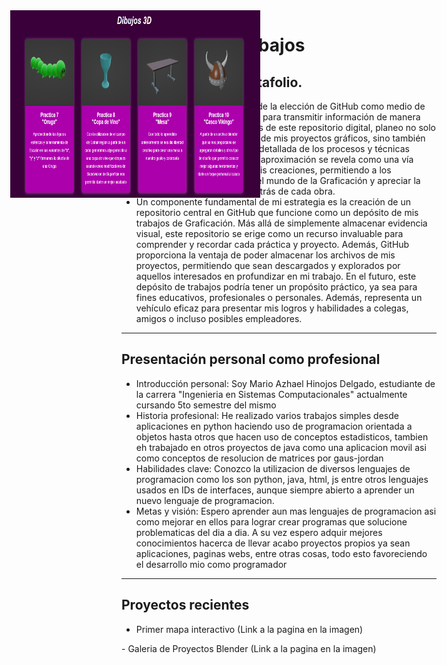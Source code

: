 Portafolio de trabajos 
======================
Introducción a su portafolio.
---------------------
- La razón fundamental detrás de la elección de GitHub como medio de presentación es su capacidad para transmitir información de manera efectiva y envolvente. A través de este repositorio digital, planeo no solo mostrar los resultados finales de mis proyectos gráficos, sino también proporcionar una explicación detallada de los procesos y técnicas utilizados para lograrlos. Esta aproximación se revela como una vía excepcional para dar vida a mis creaciones, permitiendo a los espectadores sumergirse en el mundo de la Graficación y apreciar la dedicación y la creatividad detrás de cada obra.
- Un componente fundamental de mi estrategia es la creación de un repositorio central en GitHub que funcione como un depósito de mis trabajos de Graficación. Más allá de simplemente almacenar evidencia visual, este repositorio se erige como un recurso invaluable para comprender y recordar cada práctica y proyecto. Además, GitHub proporciona la ventaja de poder almacenar los archivos de mis proyectos, permitiendo que sean descargados y explorados por aquellos interesados en profundizar en mi trabajo. En el futuro, este depósito de trabajos podría tener un propósito práctico, ya sea para fines educativos, profesionales o personales. Además, representa un vehículo eficaz para presentar mis logros y habilidades a colegas, amigos o incluso posibles empleadores.
----------------------------
Presentación personal como profesional
-----------------------------
- Introducción personal: Soy Mario Azhael Hinojos Delgado, estudiante de la carrera "Ingenieria en Sistemas Computacionales" actualmente cursando 5to semestre del mismo
- Historia profesional: He realizado varios trabajos simples desde aplicaciones en python haciendo uso de programacion orientada a objetos hasta otros que hacen uso de conceptos estadisticos, tambien eh trabajado en otros proyectos de java como una aplicacion movil asi como conceptos de resolucion de matrices por gaus-jordan
- Habilidades clave: Conozco la utilizacion de diversos lenguajes de programacion como los son python, java, html, js entre otros lenguajes usados en IDs de interfaces, aunque siempre abierto a aprender un nuevo lenguaje de programacion.
- Metas y visión: Espero aprender aun mas lenguajes de programacion asi como mejorar en ellos para lograr crear programas que solucione problematicas del dia a dia. A su vez espero adquir mejores conocimientos hacerca de llevar acabo proyectos propios ya sean aplicaciones, paginas webs, entre otras cosas, todo esto favoreciendo el desarrollo mio como programador
--------------------------
Proyectos recientes
----------------------------
- Primer mapa interactivo (Link a la pagina en la imagen) 
<p align="center">
    <a href="https://mayingo.github.io/TeoriaColor/">
        <img src="teoria_del_Color.png" alt="Texto alternativo" width="300" height="200" style="position: absolute; top: 50px; left: 50px;">
    </a>
</p>
- Galeria de Proyectos Blender (Link a la pagina en la imagen) 
<p align="center">
    <a href="https://mayingo.github.io/Galeria_Proyectos_Blender/">
        <img src="galeria_proyectos_blender.png" alt="Texto alternativo" width="400" height="300" style="position: absolute; top: 50px; left: 50px;">
    </a>
</p>

